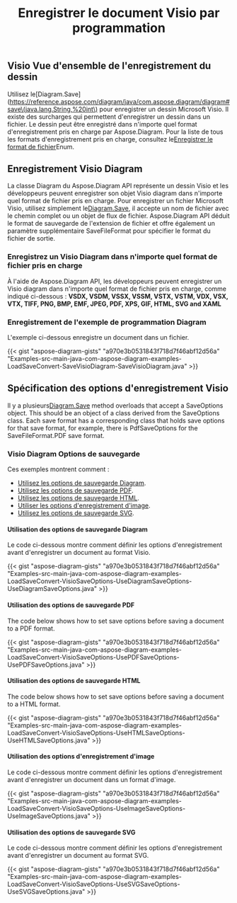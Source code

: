 ﻿---
title: Enregistrer le document Visio par programmation
linktitle: Enregistrer le document Visio
type: docs
weight: 30
url: /fr/java/save-visio-document/
description: Cette page décrit comment enregistrer le document Visio dans un fichier, diffuser avec la bibliothèque Aspose.Diagram.
---
## **Visio Vue d'ensemble de l'enregistrement du dessin**
 Utilisez le[Diagram.Save](https://reference.aspose.com/diagram/java/com.aspose.diagram/diagram#save\(java.lang.String,%20int\) pour enregistrer un dessin Microsoft Visio. Il existe des surcharges qui permettent d'enregistrer un dessin dans un fichier. Le dessin peut être enregistré dans n'importe quel format d'enregistrement pris en charge par Aspose.Diagram. Pour la liste de tous les formats d'enregistrement pris en charge, consultez le[Enregistrer le format de fichier](https://reference.aspose.com/diagram/java/com.aspose.diagram/SaveFileFormat)Enum.
## **Enregistrement Visio Diagram**
 La classe Diagram du Aspose.Diagram API représente un dessin Visio et les développeurs peuvent enregistrer son objet Visio diagram dans n'importe quel format de fichier pris en charge. Pour enregistrer un fichier Microsoft Visio, utilisez simplement le[Diagram.Save](https://reference.aspose.com/diagram/java/com.aspose.diagram/diagram#save\(java.lang.String,%20int\)), il accepte un nom de fichier avec le chemin complet ou un objet de flux de fichier. Aspose.Diagram API déduit le format de sauvegarde de l'extension de fichier et offre également un paramètre supplémentaire SaveFileFormat pour spécifier le format du fichier de sortie.
### **Enregistrez un Visio Diagram dans n'importe quel format de fichier pris en charge**
À l'aide de Aspose.Diagram API, les développeurs peuvent enregistrer un Visio diagram dans n'importe quel format de fichier pris en charge, comme indiqué ci-dessous :
**VSDX, VSDM, VSSX, VSSM, VSTX, VSTM, VDX, VSX, VTX, TIFF, PNG, BMP, EMF, JPEG, PDF, XPS, GIF, HTML, SVG and XAML**
### **Enregistrement de l'exemple de programmation Diagram**
L'exemple ci-dessous enregistre un document dans un fichier.

{{< gist "aspose-diagram-gists" "a970e3b0531843f718d7f46abf12d56a" "Examples-src-main-java-com-aspose-diagram-examples-LoadSaveConvert-SaveVisioDiagram-SaveVisioDiagram.java" >}}
## **Spécification des options d'enregistrement Visio**
 Il y a plusieurs[Diagram.Save](https://reference.aspose.com/diagram/java/com.aspose.diagram/diagram#save\(java.lang.String,%20int\)) method overloads that accept a SaveOptions object. This should be an object of a class derived from the SaveOptions class. Each save format has a corresponding class that holds save options for that save format, for example, there is PdfSaveOptions for the SaveFileFormat.PDF save format.
### **Visio Diagram Options de sauvegarde**
Ces exemples montrent comment :

- [Utilisez les options de sauvegarde Diagram](/diagram/fr/java/save-a-visio-drawing-to-pdf-2c-html-and-other-formats/).
- [Utilisez les options de sauvegarde PDF](/diagram/fr/java/save-a-visio-drawing-to-pdf-2c-html-and-other-formats/).
- [Utilisez les options de sauvegarde HTML](/diagram/fr/java/save-a-visio-drawing-to-pdf-2c-html-and-other-formats/).
- [Utiliser les options d'enregistrement d'image](/diagram/fr/java/save-a-visio-drawing-to-pdf-2c-html-and-other-formats/).
- [Utilisez les options de sauvegarde SVG](/diagram/fr/java/save-a-visio-drawing-to-pdf-2c-html-and-other-formats/).
#### **Utilisation des options de sauvegarde Diagram**
Le code ci-dessous montre comment définir les options d'enregistrement avant d'enregistrer un document au format Visio.

{{< gist "aspose-diagram-gists" "a970e3b0531843f718d7f46abf12d56a" "Examples-src-main-java-com-aspose-diagram-examples-LoadSaveConvert-VisioSaveOptions-UseDiagramSaveOptions-UseDiagramSaveOptions.java" >}}



#### **Utilisation des options de sauvegarde PDF**
The code below shows how to set save options before saving a document to a PDF format.

{{< gist "aspose-diagram-gists" "a970e3b0531843f718d7f46abf12d56a" "Examples-src-main-java-com-aspose-diagram-examples-LoadSaveConvert-VisioSaveOptions-UsePDFSaveOptions-UsePDFSaveOptions.java" >}}



#### **Utilisation des options de sauvegarde HTML**
The code below shows how to set save options before saving a document to a HTML format.

{{< gist "aspose-diagram-gists" "a970e3b0531843f718d7f46abf12d56a" "Examples-src-main-java-com-aspose-diagram-examples-LoadSaveConvert-VisioSaveOptions-UseHTMLSaveOptions-UseHTMLSaveOptions.java" >}}



#### **Utilisation des options d'enregistrement d'image**
Le code ci-dessous montre comment définir les options d'enregistrement avant d'enregistrer un document dans un format d'image.

{{< gist "aspose-diagram-gists" "a970e3b0531843f718d7f46abf12d56a" "Examples-src-main-java-com-aspose-diagram-examples-LoadSaveConvert-VisioSaveOptions-UseImageSaveOptions-UseImageSaveOptions.java" >}}
#### **Utilisation des options de sauvegarde SVG**
Le code ci-dessous montre comment définir les options d'enregistrement avant d'enregistrer un document au format SVG.

{{< gist "aspose-diagram-gists" "a970e3b0531843f718d7f46abf12d56a" "Examples-src-main-java-com-aspose-diagram-examples-LoadSaveConvert-VisioSaveOptions-UseSVGSaveOptions-UseSVGSaveOptions.java" >}}
